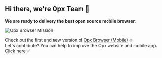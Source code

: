 ## Hi there, we're Opx Team 👋

**We are ready to delivery the best open source mobile browser:**

![Opx Browser Mission](https://imgur.com/RPJqn9s.png)

Check out the first and new version of [Opx Browser (Mobile)](https://github.com/opxbrowser/mobile/releases/tag/1.0.0) 🔥 </br>
Let's contribute? You can help to improve the Opx website and mobile app. [Click here](https://github.com/opxbrowser/mobile) ✅
